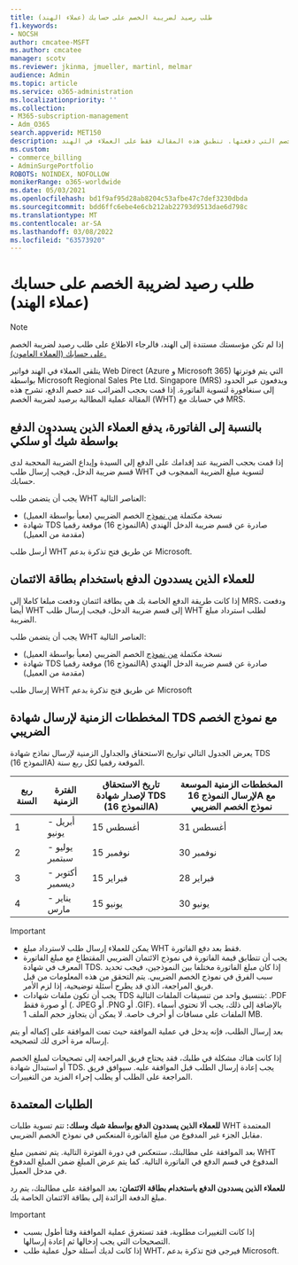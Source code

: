 ```yaml
---
title: طلب رصيد لضريبة الخصم على حسابك (عملاء الهند)
f1.keywords:
- NOCSH
author: cmcatee-MSFT
ms.author: cmcatee
manager: scotv
ms.reviewer: jkinma, jmueller, martinl, melmar
audience: Admin
ms.topic: article
ms.service: o365-administration
ms.localizationpriority: ''
ms.collection:
- M365-subscription-management
- Adm_O365
search.appverid: MET150
description: تعرف على كيفية طلب رصيد على حسابك لضريبة الخصم التي دفعتها. تنطبق هذه المقالة فقط على العملاء في الهند.
ms.custom:
- commerce_billing
- AdminSurgePortfolio
ROBOTS: NOINDEX, NOFOLLOW
monikerRange: o365-worldwide
ms.date: 05/03/2021
ms.openlocfilehash: bd1f9af95d28ab8204c53afbe47c7def3230dbda
ms.sourcegitcommit: bdd6ffc6ebe4e6cb212ab22793d9513dae6d798c
ms.translationtype: MT
ms.contentlocale: ar-SA
ms.lasthandoff: 03/08/2022
ms.locfileid: "63573920"
---
```

# <a name="request-a-credit-for-withholding-tax-on-your-account-india-customers"></a>طلب رصيد لضريبة الخصم على حسابك (عملاء الهند)

> [!NOTE]
>
> إذا لم تكن مؤسستك مستندة إلى الهند، فالرجاء الاطلاع على طلب رصيد لضريبة الخصم [على حسابك (العملاء العامون).](withholding-tax-credit-global.md)

يتلقى العملاء في الهند فواتير Web Direct (Azure و Microsoft 365) التي يتم فوترتها بواسطة Microsoft Regional Sales Pte Ltd. Singapore (MRS) ويدفعون عبر الحدود إلى سنغافورة لتسوية الفاتورة. إذا قمت بحجب الضرائب عند خصم الدفع، تشرح هذه المقالة عملية المطالبة برصيد لضريبة الخصم (WHT) في حسابك مع MRS.

## <a name="for-invoice-pay-customers-who-pay-by-check-or-wire"></a>بالنسبة إلى الفاتورة، يدفع العملاء الذين يسددون الدفع بواسطة شيك أو سلكي

إذا قمت بحجب الضريبة عند إقدامك على الدفع إلى السيدة وإيداع الضريبة المحجبة لدى قسم ضريبة الدخل، فيجب إرسال طلب WHT لتسوية مبلغ الضريبة الممجوب في حسابك.

يجب أن يتضمن طلب WHT العناصر التالية:

- نسخة مكتملة [من نموذج](https://download.microsoft.com/download/a/2/a/a2a35969-2d54-4faa-ba41-6a50525eba70/WHT%20Credit%20Form%20-%20India.docx) الخصم الضريبي (معبأ بواسطة العميل)
- شهادة TDS موقعة رقميا (النموذج 16A) صادرة عن قسم ضريبة الدخل الهندي (مقدمة من العميل)

أرسل طلب WHT عن طريق فتح تذكرة بدعم Microsoft.

## <a name="for-customers-who-pay-by-credit-card"></a>للعملاء الذين يسددون الدفع باستخدام بطاقة الائتمان

إذا كانت طريقة الدفع الخاصة بك هي بطاقة ائتمان ودفعت مبلغا كاملا إلى MRS، ودفعت أيضا WHT إلى قسم ضريبة الدخل، فيجب إرسال طلب WHT لطلب استرداد مبلغ الضريبة.

يجب أن يتضمن طلب WHT العناصر التالية:

- نسخة مكتملة [من نموذج](https://download.microsoft.com/download/a/2/a/a2a35969-2d54-4faa-ba41-6a50525eba70/WHT%20Credit%20Form%20-%20India.docx) الخصم الضريبي (معبأ بواسطة العميل)
- شهادة TDS موقعة رقميا (النموذج 16A) صادرة عن قسم ضريبة الدخل الهندي (مقدمة من العميل)

إرسال طلب WHT عن طريق فتح تذكرة بدعم Microsoft

## <a name="timelines-to-submit-the-tds-certificate-together-with-the-withholding-tax-credit-form"></a>المخططات الزمنية لإرسال شهادة TDS مع نموذج الخصم الضريبي

يعرض الجدول التالي تواريخ الاستحقاق والجداول الزمنية لإرسال نماذج شهادة TDS (النموذج 16A) الموقعة رقميا لكل ربع سنة.

| ربع السنة | الفترة الزمنية | تاريخ الاستحقاق لإصدار شهادة TDS (النموذج 16A) | المخططات الزمنية الموسعة لإرسال النموذج 16A مع نموذج الخصم الضريبي |
|-|-|-|-|
| 1 | أبريل - يونيو | 15 أغسطس | 31 أغسطس |
| 2 | يوليو - سبتمبر | 15 نوفمبر | 30 نوفمبر |
| 3 | أكتوبر - ديسمبر | 15 فبراير | 28 فبراير |
| 4 | يناير - مارس | 15 يونيو | 30 يونيو |

> [!IMPORTANT]
>
> - يمكن للعملاء إرسال طلب لاسترداد مبلغ WHT فقط بعد دفع الفاتورة.
> - يجب أن تتطابق قيمة الفاتورة في نموذج الائتمان الضريبي المقتطاع مع مبلغ الفاتورة المعرف في شهادة TDS. إذا كان مبلغ الفاتورة مختلفا بين النموذجين، فيجب تحديد سبب الفرق في نموذج الخصم الضريبي. يتم التحقق من هذه المعلومات من قبل فريق المراجعة، الذي قد يطرح أسئلة توضيحية، إذا لزم الأمر.
> - يجب أن تكون ملفات شهادات TDS بتنسيق واحد من تنسيقات الملفات التالية: .PDF أو صورة فقط (. JPEG أو .PNG أو .GIF). بالإضافة إلى ذلك، يجب ألا تحتوي أسماء الملفات على مسافات أو أحرف خاصة. لا يمكن أن يتجاوز حجم الملف 1 MB.

بعد إرسال الطلب، فإنه يدخل في عملية الموافقة حيث تمت الموافقة على إكماله أو يتم إرساله مرة أخرى لك لتصحيحه.

إذا كانت هناك مشكلة في طلبك، فقد يحتاج فريق المراجعة إلى تصحيحات لمبلغ الخصم أو استبدال شهادة TDS. يجب إعادة إرسال الطلب قبل الموافقة عليه. سيوافق فريق المراجعة على الطلب أو يطلب إجراء المزيد من التغييرات.

## <a name="approved-requests"></a>الطلبات المعتمدة

**للعملاء الذين يسددون الدفع بواسطة شيك وسلك:** تتم تسوية طلبات WHT المعتمدة مقابل الجزء غير المدفوع من مبلغ الفاتورة المنعكس في نموذج الخصم الضريبي.

بعد الموافقة على مطالبتك، ستنعكس في دورة الفوترة التالية. يتم تضمين مبلغ WHT المدفوع في قسم الدفع في الفاتورة التالية. كما يتم عرض المبلغ ضمن المبلغ المدفوع في مدخل العميل.

**للعملاء الذين يسددون الدفع باستخدام بطاقة الائتمان:** بعد الموافقة على مطالبتك، يتم رد مبلغ الدفعة الزائدة إلى بطاقة الائتمان الخاصة بك.

> [!IMPORTANT]
>
> - إذا كانت التغييرات مطلوبة، فقد تستغرق عملية الموافقة وقتا أطول بسبب التصحيحات التي يجب إدخالها ثم إعادة إرسالها.
> - إذا كانت لديك أسئلة حول عملية طلب WHT، فيرجى فتح تذكرة بدعم Microsoft.
